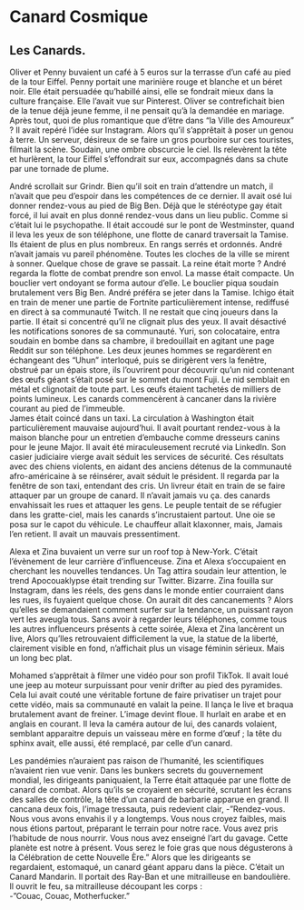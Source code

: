 # Canard Cosmique

## Les Canards.

Oliver et Penny buvaient un café à 5 euros sur la terrasse d’un café au pied de la tour Eiffel. Penny portait une marinière rouge et blanche et un béret noir. Elle était persuadée qu’habillé ainsi, elle se fondrait mieux dans la culture française. Elle l’avait vue sur Pinterest. Oliver se contrefichait bien de la tenue déjà jeune femme, il ne pensait qu’à la demandée en mariage. Après tout, quoi de plus romantique que d’être dans “la Ville des Amoureux” ? Il avait repéré l’idée sur Instagram. Alors qu’il s’apprêtait à poser un genou à terre. Un serveur, désireux de se faire un gros pourboire sur ces touristes, filmait la scène. Soudain, une ombre obscurcie le ciel. Ils relevèrent la tête et hurlèrent, la tour Eiffel s’effondrait sur eux, accompagnés dans sa chute par une tornade de plume.
	
André scrollait sur Grindr. Bien qu’il soit en train d’attendre un match, il n’avait que peu d’espoir dans les compétences de ce dernier. Il avait osé lui donner rendez-vous au pied de Big Ben. Déjà que le stéréotype gay était forcé, il lui avait en plus donné rendez-vous dans un lieu public. Comme si c’était lui le psychopathe. Il était accoudé sur le pont de Westminster, quand il leva les yeux de son téléphone, une flotte de canard traversait la Tamise. Ils étaient de plus en plus nombreux. En rangs serrés et ordonnés. André n’avait jamais vu pareil phénomène. Toutes les cloches de la ville se mirent à sonner. Quelque chose de grave se passait. La reine était morte ? André regarda la flotte de combat prendre son envol. La masse était compacte. Un bouclier vert ondoyant se forma autour d’elle. Le bouclier piqua soudain brutalement vers Big Ben. André préféra se jeter dans la Tamise. 
Ichigo était en train de mener une partie de Fortnite particulièrement intense, rediffusé en direct à sa communauté Twitch. Il ne restait que cinq joueurs dans la partie. Il était si concentré qu’il ne clignait plus des yeux. Il avait désactivé les notifications sonores de sa communauté. Yuri, son colocataire, entra soudain en bombe dans sa chambre, il bredouillait en agitant une page Reddit sur son téléphone. Les deux jeunes hommes se regardèrent en échangeant des “Uhun” interloqué, puis se dirigèrent vers la fenêtre, obstrué par un épais store, ils l’ouvrirent pour découvrir qu’un nid contenant des œufs géant s’était posé sur le sommet du mont Fuji. Le nid semblait en métal et clignotait de toute part. Les œufs étaient tachetés de milliers de points lumineux. Les canards commencèrent à cancaner dans la rivière courant au pied de l’immeuble.  
James était coincé dans un taxi. La circulation à Washington était particulièrement mauvaise aujourd’hui. Il avait pourtant rendez-vous à la maison blanche pour un entretien d’embauche comme dresseurs canins pour le jeune Major. Il avait été miraculeusement recruté via LinkedIn. Son casier judiciaire vierge avait séduit les services de sécurité. Ces résultats avec des chiens violents, en aidant des anciens détenus de la communauté afro-américaine à se réinsérer, avait séduit le président. Il regarda par la fenêtre de son taxi, entendant des cris. Un livreur était en train de se faire attaquer par un groupe de canard. Il n’avait jamais vu ça. des canards envahissait les rues et attaquer les gens. Le peuple tentait de se réfugier dans les gratte-ciel, mais les canards s’incrustaient partout. Une oie se posa sur le capot du véhicule. Le chauffeur allait klaxonner, mais, Jamais l’en retient. Il avait un mauvais pressentiment. 


Alexa et Zina buvaient un verre sur un roof top à New-York. C’était l’évènement de leur carrière d’influenceuse. Zina et Alexa s’occupaient en cherchant les nouvelles tendances. Un Tag attira soudain leur attention, le trend Apocouaklypse était trending sur Twitter. Bizarre. Zina fouilla sur Instagram, dans les réels, des gens dans le monde entier courraient dans les rues, ils fuyaient quelque chose. On aurait dit des cancanements ? Alors qu’elles se demandaient comment surfer sur la tendance, un puissant rayon vert les aveugla tous. Sans avoir à regarder leurs téléphones, comme tous les autres influenceurs présents à cette soirée, Alexa et Zina lancèrent un live, Alors qu’lles retrouvaient difficilement la vue, la statue de la liberté, clairement visible en fond, n’affichait plus un visage féminin sérieux. Mais un long bec plat. 

Mohamed s’apprêtait à filmer une vidéo pour son profil TikTok. Il avait loué une jeep au moteur surpuissant pour venir drifter au pied des pyramides. Cela lui avait couté une véritable fortune de faire privatiser un trajet pour cette vidéo, mais sa communauté en valait la peine. Il lança le live et braqua brutalement avant de freiner. L’image devint floue. Il hurlait en arabe et en anglais en courant. Il leva la caméra autour de lui, des canards volaient, semblant apparaitre depuis un vaisseau mère en forme d’œuf ; la tête du sphinx avait, elle aussi, été remplacé, par celle d’un canard. 

Les pandémies n’auraient pas raison de l’humanité, les scientifiques n’avaient rien vue venir. Dans les bunkers secrets du gouvernement mondial, les dirigeants paniquaient, la Terre était attaquée par une flotte de canard de combat. Alors qu’ils se croyaient en sécurité, scrutant les écrans des salles de contrôle, la tête d’un canard de barbarie apparue en grand. Il cancana deux fois, l’image tressauta, puis redevient clair,
-”Rendez-vous. Nous vous avons envahis il y a longtemps. Vous nous croyez faibles, mais nous étions partout, préparant le terrain pour notre race. Vous avez pris l’habitude de nous nourrir. Vous nous avez enseigné l’art du gavage. Cette planète est notre à présent. Vous serez le foie gras que nous dégusterons à la Célébration de cette Nouvelle Ère.”
Alors que les dirigeants se regardaient, estomaqué, un canard géant apparu dans la pièce. C’était un Canard Mandarin. Il portait des Ray-Ban et une mitrailleuse en bandoulière. Il ouvrit le feu, sa mitrailleuse découpant les corps  :  
-”Couac, Couac, Motherfucker.”
